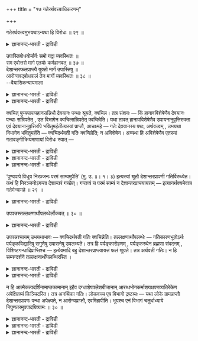 +++
title = "१७ गतेरर्थवत्त्वाधिकरणम्"

+++

गतेरर्थवत्त्वमुभयथाऽन्यथा हि विरोधः ॥ २९ ॥  
<details><summary>ज्ञानानन्द-भारती - द्राविडी</summary>

कदेरर्दवत्त्वमुबयदाअन्यदा हि विरोद: ॥ २९ ॥
</details>

उपास्तिबोधयोर्मार्गः समो यद्वा व्यवस्थितः ॥  
सम एवोत्तरो मार्ग एतयोः कर्महानवत् ॥ ३७ ॥  
देशान्तरफलप्राप्त्यै युक्तो मार्ग उपास्तिषु ॥  
आरोग्यवद्बोधफलं तेन मार्गो व्यवस्थितः ॥ ३८ ॥  
--वैयासिकन्यायमाला

<details><summary>ज्ञानानन्द-भारती - द्राविडी</summary>

उबासऩै, ञाऩम् इरण्डिऱ्कुम् पोगुम् मार्क्कम् सममा? अल्लदु वियवस्तै उण्डा?
कर्मङ्गळै विट्टु विडुवदु पोलवे, इव्विरुवरुक्कुम् उत्तर मार्क्कम्
समम्दाऩ्।
</details>

<details><summary>ज्ञानानन्द-भारती - द्राविडी</summary>

वेऱु इडत्तिलुळ्ळ पलऩैयडैवदऱ्काग, उबास ऩैगळ् विषयत्तिल् पोगुम् मार्क्कम्
नियायमे। ञाऩत्तिऩ् पलऩो आरोक्यम् पोल, आगैयाल् मार्क्कम् वियवस्
तैयुळ्ळदु।
</details>

क्वचित् पुण्यपापापहानसन्निधौ देवयानः पन्थाः श्रूयते, क्वचिन्न। तत्र
संशयः — किं हानावविशेषेणैव देवयानः पन्थाः सन्निपतेत् , उत विभागेन
क्वचित्सन्निपतेत् क्वचिन्नेति। यथा तावत् हानावविशेषेणैव
उपायनानुवृत्तिरुक्ता एवं देवयानानुवृत्तिरपि भवितुमर्हतीत्यस्यां
प्राप्तौ, आचक्ष्महे — गतेः देवयानस्य पथः, अर्थवत्त्वम् , उभयथा विभागेन
भवितुमर्हति — क्वचिदर्थवती गतिः क्वचिन्नेति; न अविशेषेण। अन्यथा हि
अविशेषेणैव एतस्यां गतावङ्गीक्रियमाणायां विरोधः स्यात् —

<details><summary>ज्ञानानन्द-भारती - द्राविडी</summary>

(सगुण पिरह्म उबासगऩुक्कुम् निर्गुण प्रह्म ञाऩिक्कुम् अर्सिरादिमार्गम्
सममा इल्लैया ऎऩ्ऱु सन्देहम्। कर्महाऩम्बोल मार्गमुम् इरुवरुक्कुम् समम्
ऎऩ्ऱु पूर्वबक्षम्। उबासऩा पलऩाऩ पिरह्मलोगम् तेसान्दरत्तिल् इरुप्पदाल्
अदै अडैवदऱ्कु मार्गम् अवसियम् तेवै। रोगविरुत्ति पोल् पिरह्मञाऩ पलमाऩ
अवित्या निविरुत्ति इङ्गेये एऱ्पडुवदाल् वेऱु इडत्तिऱ्कुच् चॆल्ल वेण्डिय
अवसियमिल्लाददाल्, तत्वञाऩत्तिल् मार्क्कम् किडैयादु। उबासऩत्तिल्दाऩ्
मार्गम् ऎऩ्ऱु सित्तान्दम्)।
</details>

<details><summary>ज्ञानानन्द-भारती - द्राविडी</summary>

सिलविडङ्गळिल् पुण्य पाबङ्गळै विडुदल् ऎऩ्बदिऩ् समीबत्तिल् तेवयाऩ
मार्क्कम् सॊल्लप् पडुगिऱदु, सिलविडङ्गळिल् इल्लै। अव्विषयत्तिल् संसयम्
विडुदल् सॊल्लुमिडत्तिलॆल्लाम् पॊदुवाग वित्यासमऩ्ऩियिल् तेवयाऩ मार्क्कम्
एऱ्पडुमा? अल्लदु, पिरित्तु सिल इडत्तिल् एऱ्पडुम्। सिल इडत्तिल् इल्लै,
ऎऩ्ऱा? ऎऩ्ऱु ऎप्पडि विडुवदिलॆल्लाम् वित्यासमऩ्ऩियिल्
ऎडुत्तुक्कॊळ्ळुदलुक्कु तॊडर्न्दु वरुदल् सॊल्लप्पट्टदो, अप्पडिये तेवयाऩत्
तिऱ्कुम् तॊडर्बु इरुप्पदे नियायम् ऎऩ्ऱु वरुम्बोदु;
</details>

<details><summary>ज्ञानानन्द-भारती - द्राविडी</summary>

सॊल्गिऱोम्: “कदिक्कु” तेवयाऩ मार्क्कत्तिऱ्कु "पिरयोजऩमुळ्ळ तऩ्मै”
“इरण्डु विदमाग”, पिरित्तु, इरुप्पदु नियायम्,सिल इडत्तिल् पिरयोजऩमुळ्ळदु
कदि। सिल इडत्तिल् इल्लैयॆऩ्ऱु, वित्यासमिल्लामलिल्लै, "वेऱाय् ऎऩ्ऱालो”,
वित्यासमऩ्ऩियिलेये इन्द कदि अङ्गीगरिक्कप्पडुमेयाऩाल् “विरोदम्” एऱ्पडुम्।
</details>

‘पुण्यपापे विधूय निरञ्जनः परमं साम्यमुपैति’ (मु. उ. ३। १। ३) इत्यस्यां
श्रुतौ देशान्तरप्रापणी गतिर्विरुध्येत। कथं हि निरञ्जनोऽगन्ता देशान्तरं
गच्छेत्। गन्तव्यं च परमं साम्यं न देशान्तरप्राप्त्यायत्तम् —
इत्यानर्थक्यमेवात्र गतेर्मन्यामहे ॥ २९ ॥

<details><summary>ज्ञानानन्द-भारती - द्राविडी</summary>

"पुण्य पाबङ्गळै उदऱिविट्टु ऎव्विद अऴुक्कुमिल्लादवऩाय् उत्तममाऩ
पिरह्मत्तऩ्मैयै अडैगिऱाऩ्” (मुण्डगम्।III-१\*३) ऎऩ्ऱ इन्द सुरुदियिल् वेऱु
इडत्तैयडैविक्किऱ कदि विरोदप्पडुम्। अऴुक् कऱ्ऱवऩ्, पोगादवऩ्, ऎप्पडि वेऱु
इडम् पोवाऩ्? अडैय वेण्डियदायुळ्ळ उत्तममाऩ पिरह्मत्तऩ्मै वेऱु
इडत्तैयडैवदैप् पॊरुत्तदिल्लै ऎऩ्बदिऩाल् इङ्गे कदिक्कु पिरयोजऩमऱ्ऱ तऩ्मै
ऎऩ्ऱे ऎण्णुगिऱोम्।
</details>

उपपन्नस्तल्लक्षणार्थोपलब्धेर्लोकवत् ॥ ३० ॥  
<details><summary>ज्ञानानन्द-भारती - द्राविडी</summary>

उबबन्नस्तल्लक्षणार्दोबलप्तेर् लोगवत् ॥ ३० ॥
</details>

उपपन्नश्चायम् उभयथाभावः — क्वचिदर्थवती गतिः क्वचिन्नेति।
तल्लक्षणार्थोपलब्धेः — गतिकारणभूतोऽर्थः पर्यङ्कविद्यादिषु सगुणेषु
उपासनेषु उपलभ्यते। तत्र हि पर्यङ्कारोहणम् , पर्यङ्कस्थेन ब्रह्मणा
संवदनम् , विशिष्टगन्धादिप्राप्तिश्च — इत्येवमादि बहु
देशान्तरप्राप्त्यायत्तं फलं श्रूयते। तत्र अर्थवती गतिः। न हि
सम्यग्दर्शने तल्लक्षणार्थोपलब्धिरस्ति ।

<details><summary>ज्ञानानन्द-भारती - द्राविडी</summary>

सिल इडत्तिल् पिरयोजऩमुळ्ळदु, सिलयिडत्तिल् इल्लै, ऎऩ्ऱु इरण्डु
विदमायिरुप्पदु "पॊरुत्त माऩदु” अदै कारणमागक् कॊण्ड विषयम् काणप्
पडुवदाल्।
</details>

<details><summary>ज्ञानानन्द-भारती - द्राविडी</summary>

कदियै कारणमायुळ्ळ विषयम् पर्यङ्ग वित्यै मुदलियवैगळाऩ सगुण उबासऩङ्गळिल्
काणप् पडुगिऱदु। अङ्गे, पर्यङ्गम् एऱुदल् पर्यङ्गत्तिलिरुक्कुम्
पिरह्मत्तुडऩ् कूडप्पेसुदल्, सिऱन्ददाऩ वासऩै मुदलियदै अडैदल्, ऎऩ्ऱु इदु
मुदलाऩ वेऱु तेसत् तैयडैवदाल् किडैक्कक्कूडिय अनेग पलऩ् सॊल्लप् पडुगिऱदु।
अङ्गे कदियॆऩ्बदु पिरयोजऩमुळ्ळदु। सम्यक्तर्सऩत्तिलो (पिरह्म साक्षात्
कारत्तिलो) कदियै कारणमाग उळ्ळ विषयम् काणविल्लै।
</details>

न हि आत्मैकत्वदर्शिनामाप्तकामानाम् इहैव दग्धाशेषक्लेशबीजानाम्
आरब्धभोगकर्माशयक्षपणव्यतिरेकेण अपेक्षितव्यं किञ्चिदस्ति। तत्र अनर्थिका
गतिः। लोकवच्च एष विभागो द्रष्टव्यः — यथा लोके ग्रामप्राप्तौ
देशान्तरप्रापणः पन्था अपेक्ष्यते, न आरोग्यप्राप्तौ, एवमिहापीति। भूयश्च
एनं विभागं चतुर्थाध्याये निपुणतरमुपपादयिष्यामः ॥ ३० ॥

<details><summary>ज्ञानानन्द-भारती - द्राविडी</summary>

आत्मा ऒऩ्ऱेयॆऩ्ऱु अऱिगिऱवर्गळुक्कु, ऎल्ला कामङ्गळैयुम्
अडैन्दुविट्टवर्गळुक्कु, इङ्गेये पाक्कियऩ्ऩियिल् किलेसङ्गळिऩ् पीजम्
ऎरिन्दुबोय्विट् टवर्गळुक्कु, पोगत्तैक् कॊडुक्क आरम्बित्त पिरारप्त
कर्माक्कळ् अऴिवदैत्तविर अबेक्षिक्कवेण्डियदाग ऎदुवुमिल्लै। अवर्गळ्
विषयत्तिल् कदि ऎऩ्बदु पिरयोजऩमऱ्ऱदु।
</details>

<details><summary>ज्ञानानन्द-भारती - द्राविडी</summary>

“उलगत्तिल् पोल" इन्द पिरित्तल् अऱियप्पड वेण्डुम्। ऎप्पडि उलगत्तिल्
किरामत्तै अडैय वेण्डिय विषयत्तिल् वेऱु इडम् कॊण्डु सेर्क्किऱ वऴि
अबेक्षिक्कप्पडुगिऱदो, आरोक्कियत्तै अडैय वेण्डिय विषयत्तिल् किडैयादो,
अप्पडिये इङ्गेयुम् ऎऩ्ऱु।
</details>

<details><summary>ज्ञानानन्द-भारती - द्राविडी</summary>

इन्दप्पिरिवै मऱुबडियुम् नाऩ्गावदु अत्यायत् तिल् इऩ्ऩमुम् तॆळिवाग
ऎडुत्तुच् चॊल्लप् पोगिऱोम्।
</details>

